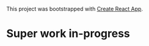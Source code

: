 This project was bootstrapped with [Create React App](https://github.com/facebook/create-react-app).

# Super work in-progress